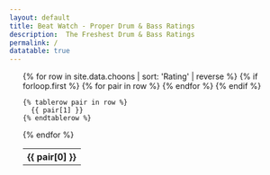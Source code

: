```yaml
---
layout: default
title: Beat Watch - Proper Drum & Bass Ratings
description:  The Freshest Drum & Bass Ratings
permalink: /
datatable: true 
---
```

<ul>

<div class="datatable-begin"></div>
<table id="sampleTable" class="display">
  {% for row in site.data.choons | sort: 'Rating' | reverse  %}
    {% if forloop.first %}
    <tr>
      {% for pair in row %}
        <th>{{ pair[0] }}</th>
      {% endfor %}
    </tr>
    {% endif %}

    {% tablerow pair in row %}
      {{ pair[1] }}
    {% endtablerow %}
  {% endfor %}
</table>
</ul>
<div class="datatable-end"></div>
